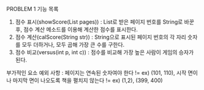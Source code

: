 PROBLEM 1
기능 목록
1. 점수 표시(showScore(List<Integer> pages)) : List<Integer>로 받은 페이지 번호를 String로 바꾼 후, 점수 계산 메소드를 이용해 계산한 점수를 표시한다.
2. 점수 계산(calScore(String str)) : String으로 표시된 페이지 번호의 각 자리 숫자를 모두 더하거나, 모두 곱해 가장 큰 수를 구한다.
3. 점수 비교(versus(int p, int c)) : 점수를 비교해 가장 높은 사람이 게임의 승자가 된다.

부가적인 요소 
예외 사항 : 페이지는 연속된 숫자여야 한다 != ex) (101, 110), 
          시작 면이나 마지막 면이 나오도록 책을 펼치지 않는다 != ex) (1,2), (399, 400)


